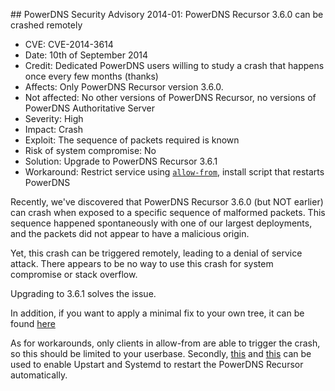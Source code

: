 ## PowerDNS Security Advisory 2014-01: PowerDNS Recursor 3.6.0 can be crashed remotely

* CVE: CVE-2014-3614
* Date: 10th of September 2014
* Credit: Dedicated PowerDNS users willing to study a crash that happens once every few months (thanks)
* Affects: Only PowerDNS Recursor version 3.6.0.
* Not affected: No other versions of PowerDNS Recursor, no versions of PowerDNS Authoritative Server
* Severity: High
* Impact: Crash
* Exploit: The sequence of packets required is known
* Risk of system compromise: No
* Solution: Upgrade to PowerDNS Recursor 3.6.1
* Workaround: Restrict service using [`allow-from`](../recursor/settings.md#allow-from), install script that restarts PowerDNS

Recently, we've discovered that PowerDNS Recursor 3.6.0 (but NOT earlier) can crash when exposed to a specific sequence of malformed packets. This sequence happened spontaneously with one of our largest deployments, and the packets did not appear to have a malicious origin.

Yet, this crash can be triggered remotely, leading to a denial of service attack. There appears to be no way to use this crash for system compromise or stack overflow.

Upgrading to 3.6.1 solves the issue.

In addition, if you want to apply a minimal fix to your own tree, it can be found [here](https://xs.powerdns.com/tmp/minipatch-3.6.1)

As for workarounds, only clients in allow-from are able to trigger the crash, so this should be limited to your userbase. Secondly, [this](https://github.com/PowerDNS/pdns/blob/master/contrib/upstart-recursor.conf) and [this](https://github.com/PowerDNS/pdns/blob/master/contrib/systemd-pdns-recursor.service) can be used to enable Upstart and Systemd to restart the PowerDNS Recursor automatically.
